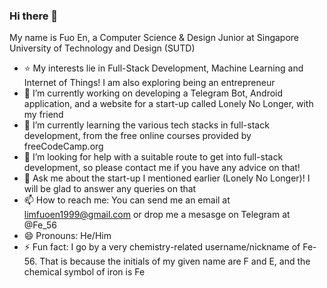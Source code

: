 ### Hi there 👋
My name is Fuo En, a Computer Science & Design Junior at Singapore University of Technology and Design (SUTD)

- ⭐ My interests lie in Full-Stack Development, Machine Learning and Internet of Things! I am also exploring being an entrepreneur
- 🔭 I’m currently working on developing a Telegram Bot, Android application, and a website for a start-up called Lonely No Longer, with my friend
- 🌱 I’m currently learning the various tech stacks in full-stack development, from the free online courses provided by freeCodeCamp.org
- 🤔 I’m looking for help with a suitable route to get into full-stack development, so please contact me if you have any advice on that!
- 💬 Ask me about the start-up I mentioned earlier (Lonely No Longer)! I will be glad to answer any queries on that
- 📫 How to reach me: You can send me an email at limfuoen1999@gmail.com or drop me a mesasge on Telegram at @Fe_56
- 😄 Pronouns: He/Him
- ⚡ Fun fact: I go by a very chemistry-related username/nickname of Fe-56. That is because the initials of my given name are F and E, and the chemical symbol of iron is Fe
